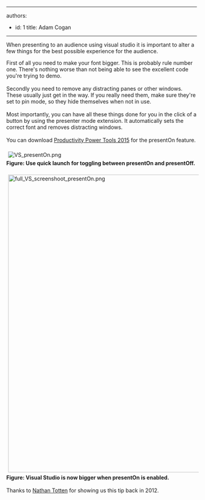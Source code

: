 

---
authors:
  - id: 1
    title: Adam Cogan
---




<span class='intro'> <div>When presenting to an audience using visual studio it is important to alter a few things for the best possible experience for the audience.</div> </span>

<p></p><div><div>First of all you need to make your font bigger. This is probably rule number one. There's nothing worse than not being able to see the excellent code you're trying to demo.<br></div><div><br></div>Secondly you need to remove any distracting panes or other windows. These usually just get in the way. If you really need them, make sure they're set to pin mode, so they hide themselves when not in use.</div><div><br></div><div>Most importantly, you can have all these things done for you in the click of a button by using the presenter mode extension. It automatically sets the correct font and removes distracting windows.</div><div><br></div><div>You can download <a href="https&#58;//visualstudiogallery.msdn.microsoft.com/34ebc6a2-2777-421d-8914-e29c1dfa7f5d">Productivity Power Tools 2015</a> for the presentOn feature.</div><div><br></div><div>​<img src="/PublishingImages/VS_presentOn.png" alt="VS_presentOn.png" style="margin&#58;5px;" /><br><strong>Figure&#58; Use quick launch for toggling between presentOn and presentOff.</strong></div><div><br></div><div><img src="/PublishingImages/full_VS_screenshoot_presentOn.png" alt="full_VS_screenshoot_presentOn.png" style="margin&#58;5px;width&#58;787px;" /><br><strong>Figure&#58; Visual Studio is now bigger when presentOn is enabled.</strong></div><div><br></div><div>Thanks to <a href="https&#58;//ntotten.com/2012/12/13/visual-studio-2012-presentation-mode/">Nathan Totten</a>&#160;for showing us this tip back in 2012.</div>


